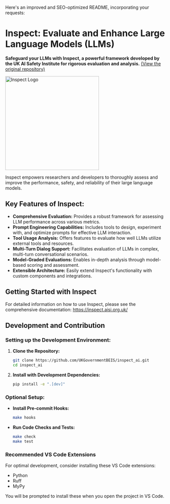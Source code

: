 Here's an improved and SEO-optimized README, incorporating your requests:

# Inspect: Evaluate and Enhance Large Language Models (LLMs)

**Safeguard your LLMs with Inspect, a powerful framework developed by the UK AI Safety Institute for rigorous evaluation and analysis.** [(View the original repository)](https://github.com/UKGovernmentBEIS/inspect_ai)

[<img width="295" src="https://inspect.aisi.org.uk/images/aisi-logo.svg" alt="Inspect Logo" />](https://aisi.gov.uk/)

Inspect empowers researchers and developers to thoroughly assess and improve the performance, safety, and reliability of their large language models.

## Key Features of Inspect:

*   **Comprehensive Evaluation:** Provides a robust framework for assessing LLM performance across various metrics.
*   **Prompt Engineering Capabilities:**  Includes tools to design, experiment with, and optimize prompts for effective LLM interaction.
*   **Tool Usage Analysis:**  Offers features to evaluate how well LLMs utilize external tools and resources.
*   **Multi-Turn Dialog Support:** Facilitates evaluation of LLMs in complex, multi-turn conversational scenarios.
*   **Model-Graded Evaluations:** Enables in-depth analysis through model-based scoring and assessment.
*   **Extensible Architecture:** Easily extend Inspect's functionality with custom components and integrations.

## Getting Started with Inspect

For detailed information on how to use Inspect, please see the comprehensive documentation:  <https://inspect.aisi.org.uk/>

## Development and Contribution

### Setting up the Development Environment:

1.  **Clone the Repository:**

    ```bash
    git clone https://github.com/UKGovernmentBEIS/inspect_ai.git
    cd inspect_ai
    ```

2.  **Install with Development Dependencies:**

    ```bash
    pip install -e ".[dev]"
    ```

### Optional Setup:

*   **Install Pre-commit Hooks:**

    ```bash
    make hooks
    ```

*   **Run Code Checks and Tests:**

    ```bash
    make check
    make test
    ```

### Recommended VS Code Extensions

For optimal development, consider installing these VS Code extensions:

*   Python
*   Ruff
*   MyPy

You will be prompted to install these when you open the project in VS Code.